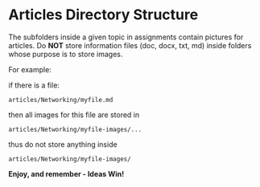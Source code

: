 # Articles Directory Structure
The subfolders inside a given topic in assignments contain pictures for articles.  Do **NOT** store information files (doc, docx, txt, md) inside folders whose purpose is to store images.  

For example:

if there is a file:  

    articles/Networking/myfile.md

then all images for this file are stored in  

    articles/Networking/myfile-images/...

thus do not store anything inside

    articles/Networking/myfile-images/


**Enjoy, and remember - Ideas Win!**
